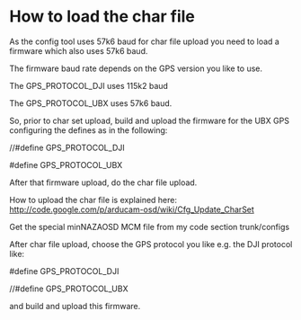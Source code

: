 # How to load the char file #


As the config tool uses 57k6 baud for char file upload you need to load a firmware which also uses 57k6 baud.

The firmware baud rate depends on the GPS version you like to use.

The GPS\_PROTOCOL\_DJI uses 115k2 baud

The GPS\_PROTOCOL\_UBX uses 57k6 baud.

So, prior to char set upload, build and upload the firmware for the UBX GPS configuring the defines as in the following:

//#define GPS\_PROTOCOL\_DJI

#define GPS\_PROTOCOL\_UBX

After that firmware upload, do the char file upload.

How to upload the char file is explained here: http://code.google.com/p/arducam-osd/wiki/Cfg_Update_CharSet

Get the special minNAZAOSD MCM file from my code section trunk/configs

After char file upload, choose the GPS protocol you like e.g. the DJI protocol like:

#define GPS\_PROTOCOL\_DJI

//#define GPS\_PROTOCOL\_UBX

and build and upload this firmware.